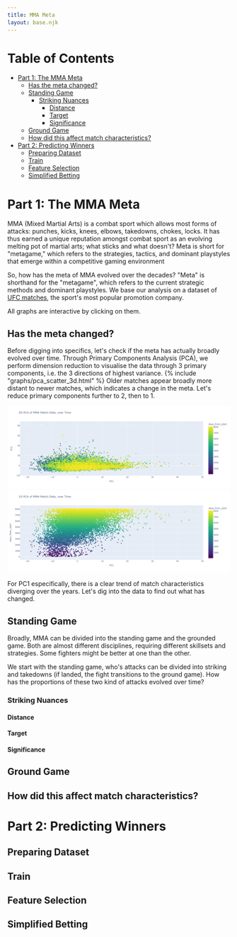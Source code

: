 ```yaml
---
title: MMA Meta
layout: base.njk
---
```

# Table of Contents

- [Part 1: The MMA Meta](#part-1-the-mma-meta)
  - [Has the meta changed?](#has-the-meta-changed)
  - [Standing Game](#standing-game)
    - [Striking Nuances](#striking-nuances)
      - [Distance](#distance)
      - [Target](#target)
      - [Significance](#significance)
  - [Ground Game](#ground-game)
  - [How did this affect match characteristics?](#how-did-this-affect-match-characteristics)
- [Part 2: Predicting Winners](#part-2-predicting-winners)
  - [Preparing Dataset](#preparing-dataset)
  - [Train](#train)
  - [Feature Selection](#feature-selection)
  - [Simplified Betting](#simplified-betting)

# Part 1: The MMA Meta
MMA (Mixed Martial Arts) is a combat sport which allows most forms of attacks: punches, kicks, knees, elbows, takedowns, chokes, locks. It has thus earned a unique reputation amongst combat sport as an evolving melting pot of martial arts; what sticks and what doesn't? 
Meta is short for "metagame," which refers to the strategies, tactics, and dominant playstyles that emerge within a competitive gaming environment

So, how has the meta of MMA evolved over the decades? "Meta" is shorthand for the "metagame", which refers to the current strategic methods and dominant playstyles. We base our analysis on a dataset of [UFC matches](https://www.kaggle.com/datasets/danmcinerney/mma-differentials-and-elo), the sport's most popular promotion company.

All graphs are interactive by clicking on them.

## Has the meta changed?
Before digging into specifics, let's check if the meta has actually broadly evolved over time. Through Primary Components Analysis (PCA), we perform dimension reduction to visualise the data through 3 primary components, i.e. the 3 directions of highest variance.
{% include "graphs/pca_scatter_3d.html" %}
Older matches appear broadly more distant to newer matches, which indicates a change in the meta. Let's reduce primary components further to 2, then to 1. 

<img src="/imgs/pca_2d.png">
<img src="/imgs/pca_1d.png">

For PC1 especifically, there is a clear trend of match characteristics diverging over the years. 
Let's dig into the data to find out what has changed.

## Standing Game
Broadly, MMA can be divided into the standing game and the grounded game. Both are almost different disciplines, requiring different skillsets and strategies. Some fighters might be better at one than the other.

We start with the standing game, who's attacks can be divided into striking and takedowns (if landed, the fight transitions to the ground game). How has the proportions of these two kind of attacks evolved over time?
<!-- Plotly figure embed here -->


### Striking Nuances

#### Distance

<!-- Plotly figure embed here -->

#### Target

<!-- Plotly figure embed here -->

#### Significance

<!-- Plotly figure embed here -->

## Ground Game

<!-- Plotly figure embed here -->

## How did this affect match characteristics?

<!-- Plotly figure embed here -->

# Part 2: Predicting Winners

## Preparing Dataset

<!-- Plotly figure embed here -->

## Train

<!-- Plotly figure embed here -->

## Feature Selection

<!-- Plotly figure embed here -->

## Simplified Betting
